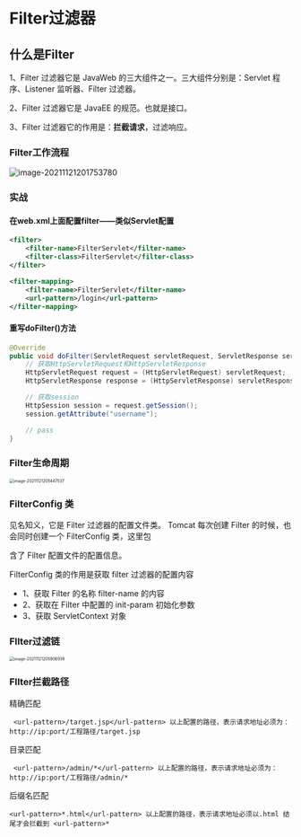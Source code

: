 # Filter过滤器

## 什么是Filter

1、Filter 过滤器它是 JavaWeb 的三大组件之一。三大组件分别是：Servlet 程序、Listener 监听器、Filter 过滤器。

2、Filter 过滤器它是 JavaEE 的规范。也就是接口。

3、Filter 过滤器它的作用是：**拦截请求**，过滤响应。

### Filter工作流程

![image-20211121201753780](../../gitbook/markdownImages/image-20211121201753780.png)

### 实战

#### 在web.xml上面配置filter——类似Servlet配置

```xml
<filter>
    <filter-name>FilterServlet</filter-name>
    <filter-class>FilterServlet</filter-class>
</filter>

<filter-mapping>
    <filter-name>FilterServlet</filter-name>
    <url-pattern>/login</url-pattern>
</filter-mapping>
```

#### 重写doFilter()方法

```Java
@Override
public void doFilter(ServletRequest servletRequest, ServletResponse servletResponse, FilterChain filterChain) throws IOException, ServletException {
    // 获取HttpServletRequest和HttpServletResponse
    HttpServletRequest request = (HttpServletRequest) servletRequest;
    HttpServletResponse response = (HttpServletResponse) servletResponse;

    // 获取session
    HttpSession session = request.getSession();
    session.getAttribute("username");

    // pass
}
```

### Filter生命周期

<img src="../../gitbook/markdownImages/image-20211121205447537.png" alt="image-20211121205447537" style="zoom:50%;" />



### FilterConfig 类

见名知义，它是 Filter 过滤器的配置文件类。 Tomcat 每次创建 Filter 的时候，也会同时创建一个 FilterConfig 类，这里包

含了 Filter 配置文件的配置信息。

 FilterConfig 类的作用是获取 filter 过滤器的配置内容 

- 1、获取 Filter 的名称 filter-name 的内容 
- 2、获取在 Filter 中配置的 init-param 初始化参数
- 3、获取 ServletContext 对象

### FIlter过滤链

<img src="../../gitbook/markdownImages/image-20211121205906939.png" alt="image-20211121205906939" style="zoom:50%;" />

### FIlter拦截路径

精确匹配

```
 <url-pattern>/target.jsp</url-pattern> 以上配置的路径，表示请求地址必须为：http://ip:port/工程路径/target.jsp 
```

目录匹配

``` 
 <url-pattern>/admin/*</url-pattern> 以上配置的路径，表示请求地址必须为：http://ip:port/工程路径/admin/* 
```

后缀名匹配

```
<url-pattern>*.html</url-pattern> 以上配置的路径，表示请求地址必须以.html 结尾才会拦截到 <url-pattern>*
```

